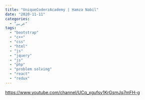 ```yaml
---
title: "UniqueCoderzAcademy | Hamza Nabil"
date: "2020-11-11"
categories:
  - "عربي"
tags:
  - "bootstrap"
  - "c++"
  - "css"
  - "html"
  - "js"
  - "jquery"
  - "js"
  - "php"
  - "problem solving"
  - "react"
  - "redux"
---
```


https://www.youtube.com/channel/UCq_xgufsy1KrGsmJq7mFH-g
